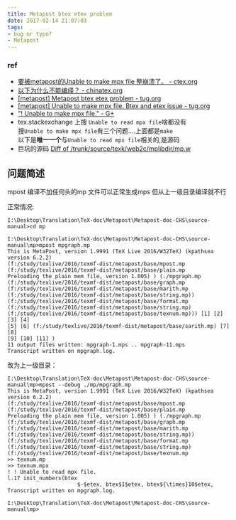 ```yaml
---
title: Metapost btex etex problem
date: 2017-02-14 21:07:03
tags:
- bug or typo?
- Metapost
---
```


### ref
- [要被metapost的Unable to make mpx file 整崩溃了。 - ctex.org](http://bbs.ctex.org/forum.php?mod=viewthread&tid=152699)
- [以下为什么不能编绎？ - chinatex.org](http://bbs.chinatex.org/forum.php?mod=viewthread&action=printable&tid=7149)
- [[metapost] Metapost btex etex problem - tug.org](https://www.tug.org/pipermail/metapost/2013-July/002863.html)
- [[metapost] Unable to make mpx file. Btex and etex issue - tug.org](https://www.tug.org/pipermail/metapost/2010-September/002032.html)
- ["! Unable to make mpx file." - G+](https://groups.google.com/forum/#!msg/comp.text.tex/jnQDiYmqZfU/t06ah2bWOmIJ)
- tex.stackexchange 上搜 `Unable to read mpx file`啥都没有        
    搜`Unable to make mpx file`有三个问题....上面都是`make`       
    以下是**唯一一个**与`Unable to read mpx file`相关的,是源码   
- 巨坑的源码 [Diff of /trunk/source/texk/web2c/mplibdir/mp.w](https://foundry.supelec.fr/scm/viewvc.php/trunk/source/texk/web2c/mplibdir/mp.w?root=metapost&r1=2037&r2=2044)


## 问题简述
mpost 编译不加任何头的mp 文件可以正常生成mps 
但从上一级目录编译就不行

<!-- truncate -->
正常情况:
```
I:\Desktop\Translation\TeX-doc\Metapost\Metapost-doc-CHS\source-manual>cd mp

I:\Desktop\Translation\TeX-doc\Metapost\Metapost-doc-CHS\source-manual\mp>mpost mpgraph.mp
This is MetaPost, version 1.9991 (TeX Live 2016/W32TeX) (kpathsea version 6.2.2)
(f:/study/texlive/2016/texmf-dist/metapost/base/mpost.mp
(f:/study/texlive/2016/texmf-dist/metapost/base/plain.mp
Preloading the plain mem file, version 1.005) ) (./mpgraph.mp
(f:/study/texlive/2016/texmf-dist/metapost/base/graph.mp
(f:/study/texlive/2016/texmf-dist/metapost/base/marith.mp
(f:/study/texlive/2016/texmf-dist/metapost/base/string.mp))
(f:/study/texlive/2016/texmf-dist/metapost/base/format.mp
(f:/study/texlive/2016/texmf-dist/metapost/base/string.mp)
(f:/study/texlive/2016/texmf-dist/metapost/base/texnum.mp))) [1] [2] [3] [4]
[5] [6] (f:/study/texlive/2016/texmf-dist/metapost/base/sarith.mp) [7] [8]
[9] [10] [11] )
11 output files written: mpgraph-1.mps .. mpgraph-11.mps
Transcript written on mpgraph.log.
```

改为上一级目录：
```
I:\Desktop\Translation\TeX-doc\Metapost\Metapost-doc-CHS\source-manual\mp>mpost --debug ./mp/mpgraph.mp
This is MetaPost, version 1.9991 (TeX Live 2016/W32TeX) (kpathsea version 6.2.2)
(f:/study/texlive/2016/texmf-dist/metapost/base/mpost.mp
(f:/study/texlive/2016/texmf-dist/metapost/base/plain.mp
Preloading the plain mem file, version 1.005) ) (./mpgraph.mp
(f:/study/texlive/2016/texmf-dist/metapost/base/graph.mp
(f:/study/texlive/2016/texmf-dist/metapost/base/marith.mp
(f:/study/texlive/2016/texmf-dist/metapost/base/string.mp))
(f:/study/texlive/2016/texmf-dist/metapost/base/format.mp
(f:/study/texlive/2016/texmf-dist/metapost/base/string.mp)
(f:/study/texlive/2016/texmf-dist/metapost/base/texnum.mp
>> texnum.mp
>> texnum.mpx
! ! Unable to read mpx file.
l.17 init_numbers(btex
                      $-$etex, btex$1$etex, btex${\times}10$etex,
Transcript written on mpgraph.log.

I:\Desktop\Translation\TeX-doc\Metapost\Metapost-doc-CHS\source-manual\mp>
```
